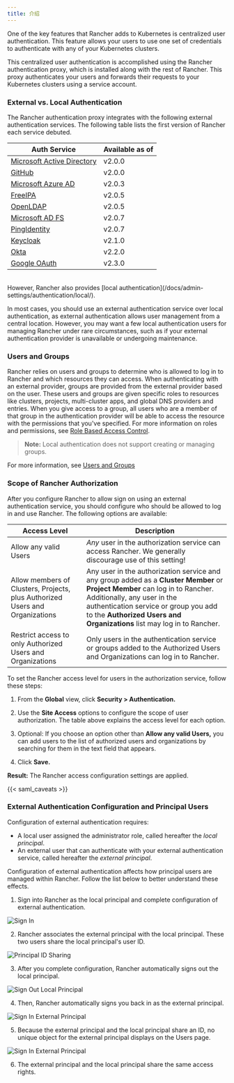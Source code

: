 ```yaml
---
title: 介绍
---
```


One of the key features that Rancher adds to Kubernetes is centralized user authentication. This feature allows your users to use one set of credentials to authenticate with any of your Kubernetes clusters.

This centralized user authentication is accomplished using the Rancher authentication proxy, which is installed along with the rest of Rancher. This proxy authenticates your users and forwards their requests to your Kubernetes clusters using a service account.

<!-- todomark add diagram -->

### External vs. Local Authentication

The Rancher authentication proxy integrates with the following external authentication services. The following table lists the first version of Rancher each service debuted.

| Auth Service                                                           | Available as of |
| ---------------------------------------------------------------------- | --------------- |
| [Microsoft Active Directory](/docs/admin-settings/authentication/ad/)  | v2.0.0          |
| [GitHub](/docs/admin-settings/authentication/github/)                  | v2.0.0          |
| [Microsoft Azure AD](/docs/admin-settings/authentication/azure-ad/)    | v2.0.3          |
| [FreeIPA](/docs/admin-settings/authentication/freeipa/)                | v2.0.5          |
| [OpenLDAP](/docs/admin-settings/authentication/openldap/)              | v2.0.5          |
| [Microsoft AD FS](/docs/admin-settings/authentication/microsoft-adfs/) | v2.0.7          |
| [PingIdentity](/docs/admin-settings/authentication/ping-federate/)     | v2.0.7          |
| [Keycloak](/docs/admin-settings/authentication/keycloak/)              | v2.1.0          |
| [Okta](/docs/admin-settings/authentication/okta/)                      | v2.2.0          |
| [Google OAuth](/docs/admin-settings/authentication/google/)            | v2.3.0          |

<br/>
However, Rancher also provides [local authentication](/docs/admin-settings/authentication/local/).

In most cases, you should use an external authentication service over local authentication, as external authentication allows user management from a central location. However, you may want a few local authentication users for managing Rancher under rare circumstances, such as if your external authentication provider is unavailable or undergoing maintenance.

### Users and Groups

Rancher relies on users and groups to determine who is allowed to log in to Rancher and which resources they can access. When authenticating with an external provider, groups are provided from the external provider based on the user. These users and groups are given specific roles to resources like clusters, projects, multi-cluster apps, and global DNS providers and entries. When you give access to a group, all users who are a member of that group in the authentication provider will be able to access the resource with the permissions that you've specified. For more information on roles and permissions, see [Role Based Access Control](/docs/admin-settings/rbac/).

> **Note:** Local authentication does not support creating or managing groups.

For more information, see [Users and Groups](/docs/admin-settings/authentication/user-groups/)

### Scope of Rancher Authorization

After you configure Rancher to allow sign on using an external authentication service, you should configure who should be allowed to log in and use Rancher. The following options are available:

| Access Level                                                                 | Description                                                                                                                                                                                                                                                                    |
| ---------------------------------------------------------------------------- | ------------------------------------------------------------------------------------------------------------------------------------------------------------------------------------------------------------------------------------------------------------------------------ |
| Allow any valid Users                                                        | _Any_ user in the authorization service can access Rancher. We generally discourage use of this setting!                                                                                                                                                                       |
| Allow members of Clusters, Projects, plus Authorized Users and Organizations | Any user in the authorization service and any group added as a **Cluster Member** or **Project Member** can log in to Rancher. Additionally, any user in the authentication service or group you add to the **Authorized Users and Organizations** list may log in to Rancher.|
| Restrict access to only Authorized Users and Organizations                   | Only users in the authentication service or groups added to the Authorized Users and Organizations can log in to Rancher.|

To set the Rancher access level for users in the authorization service, follow these steps:

1. From the **Global** view, click **Security > Authentication.**

1. Use the **Site Access** options to configure the scope of user authorization. The table above explains the access level for each option.

1. Optional: If you choose an option other than **Allow any valid Users,** you can add users to the list of authorized users and organizations by searching for them in the text field that appears.

1. Click **Save.**

**Result:** The Rancher access configuration settings are applied.

{{< saml_caveats >}}

### External Authentication Configuration and Principal Users

Configuration of external authentication requires:

* A local user assigned the administrator role, called hereafter the _local principal_.
* An external user that can authenticate with your external authentication service, called hereafter the _external principal_.

Configuration of external authentication affects how principal users are managed within Rancher. Follow the list below to better understand these effects.

1. Sign into Rancher as the local principal and complete configuration of external authentication.

   

![Sign In](/img/rancher/sign-in.png)

2. Rancher associates the external principal with the local principal. These two users share the local principal's user ID.

   

![Principal ID Sharing](/img/rancher/principal-ID.png)

3. After you complete configuration, Rancher automatically signs out the local principal.

   

![Sign Out Local Principal](/img/rancher/sign-out-local.png)

4. Then, Rancher automatically signs you back in as the external principal.

   

![Sign In External Principal](/img/rancher/sign-in-external.png)

5. Because the external principal and the local principal share an ID, no unique object for the external principal displays on the Users page.

   

![Sign In External Principal](/img/rancher/users-page.png)

6. The external principal and the local principal share the same access rights.

